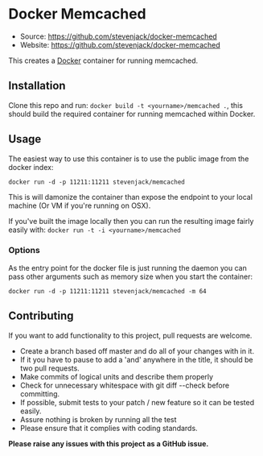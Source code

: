 # Docker Memcached

 * Source: https://github.com/stevenjack/docker-memcached
 * Website: https://github.com/stevenjack/docker-memcached

This creates a [Docker](http://docker.io) container for running memcached.


## Installation

Clone this repo and run: `docker build -t <yourname>/memcached .`, this should build
the required container for running memcached within Docker.


## Usage

The easiest way to use this container is to use the public image from the docker index:

`docker run -d -p 11211:11211 stevenjack/memcached`

This is will damonize the container than expose the endpoint to your local machine (Or VM if you're running on OSX).



If you've built the image locally then you can run the resulting image fairly easily with: `docker run -t -i <yourname>/memcached`

### Options

As the entry point for the docker file is just running the daemon you can pass other arguments such as memory size when you start the container:


`docker run -d -p 11211:11211 stevenjack/memcached -m 64`


## Contributing

If you want to add functionality to this project, pull requests are welcome.

 * Create a branch based off master and do all of your changes with in it.
 * If it you have to pause to add a 'and' anywhere in the title, it should be two pull requests.
 * Make commits of logical units and describe them properly
 * Check for unnecessary whitespace with git diff --check before committing.
 * If possible, submit tests to your patch / new feature so it can be tested easily.
 * Assure nothing is broken by running all the test
 * Please ensure that it complies with coding standards.

**Please raise any issues with this project as a GitHub issue.**

